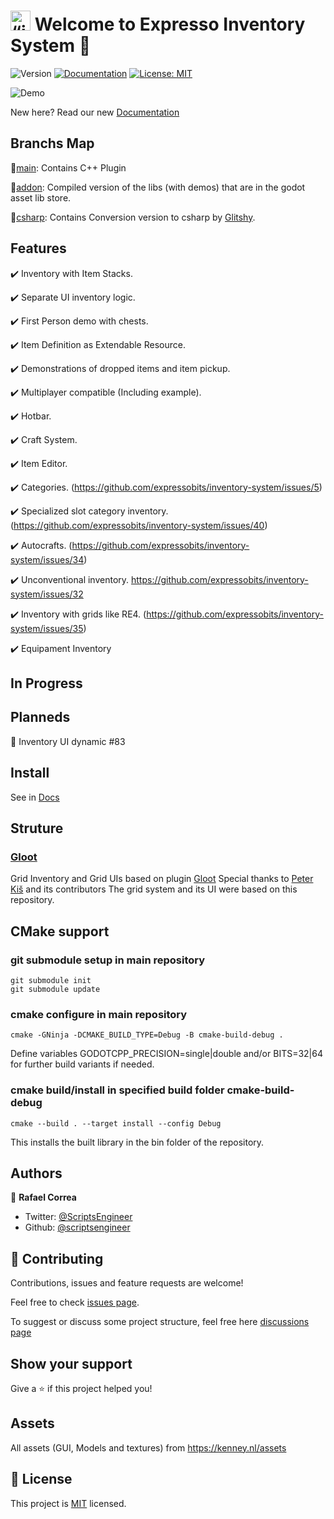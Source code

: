 # <img src="https://raw.githubusercontent.com/expressobits/inventory-system/addon/icon.png" alt= “icon” width="32" height="32"> Welcome to Expresso Inventory System 👋
![Version](https://img.shields.io/badge/version-2.2.0-blue.svg?cacheSeconds=2592000)
[![Documentation](https://img.shields.io/badge/documentation-no-red.svg)](https://github.com/ExpressoBits/inventory-system/wiki)
[![License: MIT](https://img.shields.io/badge/License-MIT-yellow.svg)](MIT)

![Demo](https://raw.githubusercontent.com/wiki/ExpressoBits/inventory-system/demo.gif)

New here? Read our new [Documentation](https://expressobits.com/inventory-system-docs/)

## Branchs Map

🪹[main](https://github.com/expressobits/inventory-system/tree/main): Contains C++ Plugin

🪹[addon](https://github.com/expressobits/inventory-system/tree/addon): Compiled version of the libs (with demos) that are in the godot asset lib store.

🪹[csharp](https://github.com/expressobits/inventory-system/tree/csharp): Contains Conversion version to csharp by [Glitshy](https://github.com/Glitshy).


## Features

✔️ Inventory with Item Stacks.

✔️ Separate UI inventory logic.

✔️ First Person demo with chests.

<!-- ✔️ Fully commented core and UI code. -->

✔️ Item Definition as Extendable Resource.

✔️ Demonstrations of dropped items and item pickup.

✔️ Multiplayer compatible (Including example).
 
✔️ Hotbar.

✔️ Craft System.

✔️ Item Editor.

✔️ Categories. (https://github.com/expressobits/inventory-system/issues/5)

✔️ Specialized slot category inventory. (https://github.com/expressobits/inventory-system/issues/40)

✔️ Autocrafts. (https://github.com/expressobits/inventory-system/issues/34)

✔️ Unconventional inventory. https://github.com/expressobits/inventory-system/issues/32

✔️ Inventory with grids like RE4. (https://github.com/expressobits/inventory-system/issues/35)

✔️ Equipament Inventory

## In Progress

## Planneds

📅 Inventory UI dynamic #83

## Install
See in [Docs](https://expressobits.com/inventory-system-docs/getting_started/installation/)

## Struture
### [Gloot](https://github.com/peter-kish/gloot)
Grid Inventory and Grid UIs based on plugin [Gloot](https://github.com/peter-kish/gloot)
Special thanks to [Peter Kiš](https://github.com/peter-kish) and its contributors
The grid system and its UI were based on this repository.

## CMake support

### git submodule setup in main repository
`git submodule init`  
`git submodule update`

### cmake configure in main repository
`cmake -GNinja -DCMAKE_BUILD_TYPE=Debug -B cmake-build-debug .`

Define variables GODOTCPP_PRECISION=single|double and/or BITS=32|64 for further build variants if needed.

### cmake build/install in specified build folder cmake-build-debug
`cmake --build . --target install --config Debug`

This installs the built library in the bin folder of the repository.

## Authors

👤 **Rafael Correa**
* Twitter: [@ScriptsEngineer](https://twitter.com/ScriptsEngineer)
* Github: [@scriptsengineer](https://github.com/scriptsengineer)

## 🤝 Contributing

Contributions, issues and feature requests are welcome!

Feel free to check [issues page](https://github.com/ExpressoBits/inventory-system/issues).

To suggest or discuss some project structure, feel free here [discussions page](https://github.com/expressobits/inventory-system/discussions)


## Show your support

Give a ⭐️ if this project helped you!

## Assets

All assets (GUI, Models and textures) from https://kenney.nl/assets


## 📝 License

This project is [MIT](MIT) licensed.

